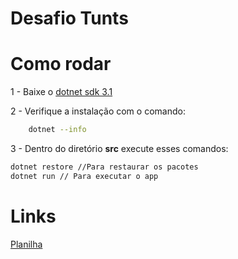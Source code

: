 # Desafio Tunts

# Como rodar

1 - Baixe o [dotnet sdk 3.1](https://dotnet.microsoft.com/download/dotnet-core/3.1)

2 - Verifique a instalação  com o comando:
```sh 
    dotnet --info
```
3 - Dentro do diretório **src** execute esses comandos:
```sh
dotnet restore //Para restaurar os pacotes
dotnet run // Para executar o app
```
# Links

[Planilha](https://docs.google.com/spreadsheets/d/1lBnje8ltjsJysgougqYtKaeBoRa3g6MWHR812xJj2QY/edit#gid=0)